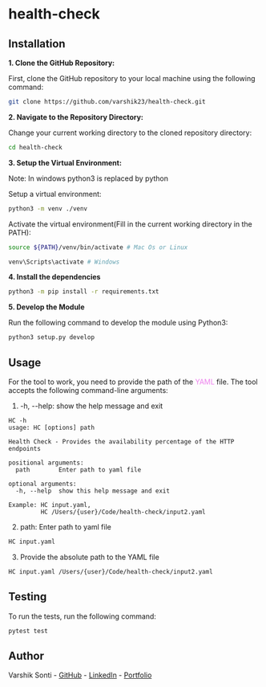 # health-check
## Installation
<!-- #Please include instructions on how to install and run your code -->
**1. Clone the GitHub Repository:**

First, clone the GitHub repository to your local machine using the following command:
```bash
git clone https://github.com/varshik23/health-check.git
```
**2. Navigate to the Repository Directory:**

Change your current working directory to the cloned repository directory:

```bash
cd health-check
```
**3. Setup the Virtual Environment:**

Note: In windows python3 is replaced by python

Setup a virtual environment:
```bash
python3 -m venv ./venv
```
Activate the virtual environment(Fill in the current working directory in the PATH):
```bash
source ${PATH}/venv/bin/activate # Mac Os or Linux

venv\Scripts\activate # Windows
```
**4. Install the dependencies**
```bash
python3 -m pip install -r requirements.txt
```

**5. Develop the Module**

Run the following command to develop the module using Python3:

```bash
python3 setup.py develop
```

## Usage
For the tool to work, you need to provide the path of the <span style="color: violet">YAML</span> file. The tool accepts the following command-line arguments:

1. -h, --help: show the help message and exit
```
HC -h         
usage: HC [options] path

Health Check - Provides the availability percentage of the HTTP endpoints

positional arguments:
  path        Enter path to yaml file

optional arguments:
  -h, --help  show this help message and exit

Example: HC input.yaml, 
         HC /Users/{user}/Code/health-check/input2.yaml
```
2. path: Enter path to yaml file
```bash
HC input.yaml
```
3. Provide the absolute path to the YAML file
```bash
HC input.yaml /Users/{user}/Code/health-check/input2.yaml
```

## Testing

To run the tests, run the following command:

```bash
pytest test
```

## Author
Varshik Sonti - [GitHub](varshik23) - [LinkedIn](https://www.linkedin.com/in/varshik-sonti/) - [Portfolio](https://varshik23.github.io/Portfolio/)